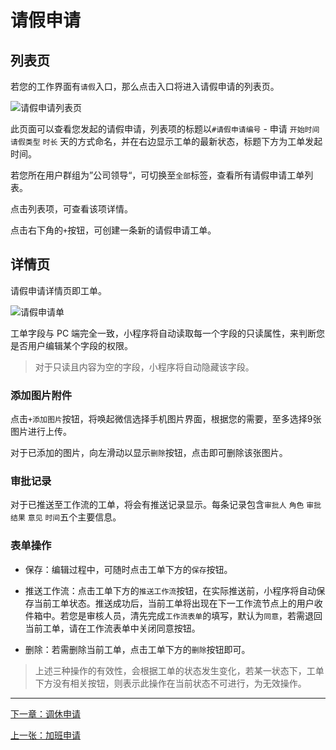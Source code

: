 # 请假申请

## 列表页

若您的工作界面有`请假`入口，那么点击入口将进入请假申请的列表页。

![请假申请列表页](https://ws3.sinaimg.cn/large/006tNc79ly1fz5kh79mpqj30u01o0myg.jpg)

此页面可以查看您发起的请假申请，列表项的标题以`#请假申请编号` - 申请 `开始时间` `请假类型` `时长` 天的方式命名，并在右边显示工单的最新状态，标题下方为工单发起时间。

若您所在用户群组为”公司领导“，可切换至`全部`标签，查看所有请假申请工单列表。

点击列表项，可查看该项详情。

点击右下角的`+`按钮，可创建一条新的请假申请工单。

## 详情页

请假申请详情页即工单。

![请假申请单](https://ws2.sinaimg.cn/large/006tNc79ly1fz5kh87gz5j30u01o0gn2.jpg)

工单字段与 PC 端完全一致，小程序将自动读取每一个字段的只读属性，来判断您是否用户编辑某个字段的权限。

> 对于只读且内容为空的字段，小程序将自动隐藏该字段。

### 添加图片附件

点击`+添加图片`按钮，将唤起微信选择手机图片界面，根据您的需要，至多选择9张图片进行上传。

对于已添加的图片，向左滑动以显示`删除`按钮，点击即可删除该张图片。

### 审批记录

对于已推送至工作流的工单，将会有推送记录显示。每条记录包含`审批人` `角色` `审批结果` `意见` `时间`五个主要信息。

### 表单操作

- 保存：编辑过程中，可随时点击工单下方的`保存`按钮。

- 推送工作流：点击工单下方的`推送工作流`按钮，在实际推送前，小程序将自动保存当前工单状态。推送成功后，当前工单将出现在下一工作流节点上的用户收件箱中。若您是审核人员，清先完成`工作流表单`的填写，默认为`同意`，若需退回当前工单，请在工作流表单中关闭同意按钮。

- 删除：若需删除当前工单，点击工单下方的`删除`按钮即可。

> 上述三种操作的有效性，会根据工单的状态发生变化，若某一状态下，工单下方没有相关按钮，则表示此操作在当前状态不可进行，为无效操作。

---

[下一章：调休申请](/days-off)

[上一张：加班申请](/overtime)
